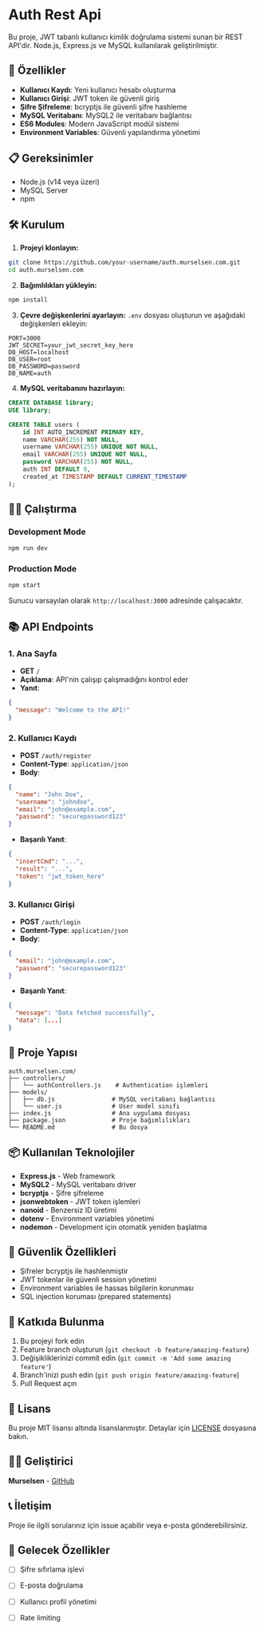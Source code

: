 # Auth Rest Api
Bu proje, JWT tabanlı kullanıcı kimlik doğrulama sistemi sunan bir REST API'dir. Node.js, Express.js ve MySQL kullanılarak geliştirilmiştir.

## 🚀 Özellikler

- **Kullanıcı Kaydı**: Yeni kullanıcı hesabı oluşturma
- **Kullanıcı Girişi**: JWT token ile güvenli giriş
- **Şifre Şifreleme**: bcryptjs ile güvenli şifre hashleme
- **MySQL Veritabanı**: MySQL2 ile veritabanı bağlantısı
- **ES6 Modules**: Modern JavaScript modül sistemi
- **Environment Variables**: Güvenli yapılandırma yönetimi

## 📋 Gereksinimler

- Node.js (v14 veya üzeri)
- MySQL Server
- npm

## 🛠️ Kurulum

1. **Projeyi klonlayın:**

```bash
git clone https://github.com/your-username/auth.murselsen.com.git
cd auth.murselsen.com
```

2. **Bağımlılıkları yükleyin:**

```bash
npm install
```

3. **Çevre değişkenlerini ayarlayın:**
   `.env` dosyası oluşturun ve aşağıdaki değişkenleri ekleyin:

```env
PORT=3000
JWT_SECRET=your_jwt_secret_key_here
DB_HOST=localhost
DB_USER=root
DB_PASSWORD=password
DB_NAME=auth
```

4. **MySQL veritabanını hazırlayın:**

```sql
CREATE DATABASE library;
USE library;

CREATE TABLE users (
    id INT AUTO_INCREMENT PRIMARY KEY,
    name VARCHAR(255) NOT NULL,
    username VARCHAR(255) UNIQUE NOT NULL,
    email VARCHAR(255) UNIQUE NOT NULL,
    password VARCHAR(255) NOT NULL,
    auth INT DEFAULT 0,
    created_at TIMESTAMP DEFAULT CURRENT_TIMESTAMP
);
```

## 🏃‍♂️ Çalıştırma

### Development Mode

```bash
npm run dev
```

### Production Mode

```bash
npm start
```

Sunucu varsayılan olarak `http://localhost:3000` adresinde çalışacaktır.

## 📚 API Endpoints

### 1. Ana Sayfa

- **GET** `/`
- **Açıklama**: API'nin çalışıp çalışmadığını kontrol eder
- **Yanıt**:

```json
{
  "message": "Welcome to the API!"
}
```

### 2. Kullanıcı Kaydı

- **POST** `/auth/register`
- **Content-Type**: `application/json`
- **Body**:

```json
{
  "name": "John Doe",
  "username": "johndoe",
  "email": "john@example.com",
  "password": "securepassword123"
}
```

- **Başarılı Yanıt**:

```json
{
  "insertCmd": "...",
  "result": "...",
  "token": "jwt_token_here"
}
```

### 3. Kullanıcı Girişi

- **POST** `/auth/login`
- **Content-Type**: `application/json`
- **Body**:

```json
{
  "email": "john@example.com",
  "password": "securepassword123"
}
```

- **Başarılı Yanıt**:

```json
{
  "message": "Data fetched successfully",
  "data": [...]
}
```

## 🔧 Proje Yapısı

```
auth.murselsen.com/
├── controllers/
│   └── authControllers.js    # Authentication işlemleri
├── models/
│   ├── db.js                # MySQL veritabanı bağlantısı
│   └── user.js              # User model sınıfı
├── index.js                 # Ana uygulama dosyası
├── package.json             # Proje bağımlılıkları
└── README.md                # Bu dosya
```

## 📦 Kullanılan Teknolojiler

- **Express.js** - Web framework
- **MySQL2** - MySQL veritabanı driver
- **bcryptjs** - Şifre şifreleme
- **jsonwebtoken** - JWT token işlemleri
- **nanoid** - Benzersiz ID üretimi
- **dotenv** - Environment variables yönetimi
- **nodemon** - Development için otomatik yeniden başlatma

## 🔐 Güvenlik Özellikleri

- Şifreler bcryptjs ile hashlenmiştir
- JWT tokenlar ile güvenli session yönetimi
- Environment variables ile hassas bilgilerin korunması
- SQL injection koruması (prepared statements)

## 🤝 Katkıda Bulunma

1. Bu projeyi fork edin
2. Feature branch oluşturun (`git checkout -b feature/amazing-feature`)
3. Değişikliklerinizi commit edin (`git commit -m 'Add some amazing feature'`)
4. Branch'inizi push edin (`git push origin feature/amazing-feature`)
5. Pull Request açın

## 📄 Lisans

Bu proje MIT lisansı altında lisanslanmıştır. Detaylar için [LICENSE](LICENSE) dosyasına bakın.

## 👨‍💻 Geliştirici

**Murselsen** - [GitHub](https://github.com/murselsen)

## 📞 İletişim

Proje ile ilgili sorularınız için issue açabilir veya e-posta gönderebilirsiniz.

## 🚧 Gelecek Özellikler

- [ ] Şifre sıfırlama işlevi
- [ ] E-posta doğrulama
- [ ] Kullanıcı profil yönetimi
- [ ] Rate limiting

